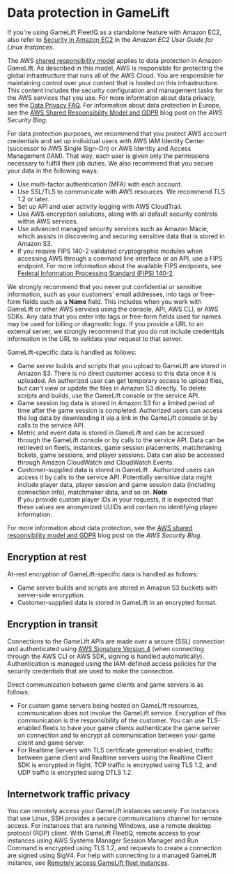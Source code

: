 # Data protection in GameLift<a name="data-protection"></a>

If you're using GameLift FleetIQ as a standalone feature with Amazon EC2, also refer to [Security in Amazon EC2](https://docs.aws.amazon.com/AWSEC2/latest/UserGuide/ec2-security.html) in the *Amazon EC2 User Guide for Linux Instances*\.

The AWS [shared responsibility model](http://aws.amazon.com/compliance/shared-responsibility-model/) applies to data protection in Amazon GameLift\. As described in this model, AWS is responsible for protecting the global infrastructure that runs all of the AWS Cloud\. You are responsible for maintaining control over your content that is hosted on this infrastructure\. This content includes the security configuration and management tasks for the AWS services that you use\. For more information about data privacy, see the [Data Privacy FAQ](http://aws.amazon.com/compliance/data-privacy-faq)\. For information about data protection in Europe, see the [AWS Shared Responsibility Model and GDPR](http://aws.amazon.com/blogs/security/the-aws-shared-responsibility-model-and-gdpr/) blog post on the *AWS Security Blog*\.

For data protection purposes, we recommend that you protect AWS account credentials and set up individual users with AWS IAM Identity Center \(successor to AWS Single Sign\-On\) or AWS Identity and Access Management \(IAM\)\. That way, each user is given only the permissions necessary to fulfill their job duties\. We also recommend that you secure your data in the following ways:
+ Use multi\-factor authentication \(MFA\) with each account\.
+ Use SSL/TLS to communicate with AWS resources\. We recommend TLS 1\.2 or later\.
+ Set up API and user activity logging with AWS CloudTrail\.
+ Use AWS encryption solutions, along with all default security controls within AWS services\.
+ Use advanced managed security services such as Amazon Macie, which assists in discovering and securing sensitive data that is stored in Amazon S3\.
+ If you require FIPS 140\-2 validated cryptographic modules when accessing AWS through a command line interface or an API, use a FIPS endpoint\. For more information about the available FIPS endpoints, see [Federal Information Processing Standard \(FIPS\) 140\-2](http://aws.amazon.com/compliance/fips/)\.

We strongly recommend that you never put confidential or sensitive information, such as your customers' email addresses, into tags or free\-form fields such as a **Name** field\. This includes when you work with GameLift or other AWS services using the console, API, AWS CLI, or AWS SDKs\. Any data that you enter into tags or free\-form fields used for names may be used for billing or diagnostic logs\. If you provide a URL to an external server, we strongly recommend that you do not include credentials information in the URL to validate your request to that server\.

GameLift\-specific data is handled as follows:
+ Game server builds and scripts that you upload to GameLift are stored in Amazon S3\. There is no direct customer access to this data once it is uploaded\. An authorized user can get temporary access to upload files, but can't view or update the files in Amazon S3 directly\. To delete scripts and builds, use the GameLift console or the service API\.
+ Game session log data is stored in Amazon S3 for a limited period of time after the game session is completed\. Authorized users can access the log data by downloading it via a link in the GameLift console or by calls to the service API\. 
+ Metric and event data is stored in GameLift and can be accessed through the GameLift console or by calls to the service API\. Data can be retrieved on fleets, instances, game session placements, matchmaking tickets, game sessions, and player sessions\. Data can also be accessed through Amazon CloudWatch and CloudWatch Events\.
+ Customer\-supplied data is stored in GameLift \. Authorized users can access it by calls to the service API\. Potentially sensitive data might include player data, player session and game session data \(including connection info\), matchmaker data, and so on\. 
**Note**  
If you provide custom player IDs in your requests, it is expected that these values are anonymized UUIDs and contain no identifying player information\.

For more information about data protection, see the [AWS shared responsibility model and GDPR](http://aws.amazon.com/blogs/security/the-aws-shared-responsibility-model-and-gdpr/) blog post on the *AWS Security Blog*\.

## Encryption at rest<a name="encryption-at-rest"></a>

At\-rest encryption of GameLift\-specific data is handled as follows:
+ Game server builds and scripts are stored in Amazon S3 buckets with server\-side encryption\.
+ Customer\-supplied data is stored in GameLift in an encrypted format\.

## Encryption in transit<a name="encryption-in-transit"></a>

Connections to the GameLift APIs are made over a secure \(SSL\) connection and authenticated using [AWS Signature Version 4](https://docs.aws.amazon.com/general/latest/gr/signature-version-4.html) \(when connecting through the AWS CLI or AWS SDK, signing is handled automatically\)\. Authentication is managed using the IAM\-defined access policies for the security credentials that are used to make the connection\.

Direct communication between game clients and game servers is as follows: 
+ For custom game servers being hosted on GameLift resources, communication does not involve the GameLift service\. Encryption of this communication is the responsibility of the customer\. You can use TLS\-enabled fleets to have your game clients authenticate the game server on connection and to encrypt all communication between your game client and game server\.
+ For Realtime Servers with TLS certificate generation enabled, traffic between game client and Realtime servers using the Realtime Client SDK is encrypted in flight\. TCP traffic is encrypted using TLS 1\.2, and UDP traffic is encrypted using DTLS 1\.2\.

## Internetwork traffic privacy<a name="inter-network-traffic-privacy"></a>

You can remotely access your GameLift instances securely\. For instances that use Linux, SSH provides a secure communications channel for remote access\. For instances that are running Windows, use a remote desktop protocol \(RDP\) client\. With GameLift FleetIQ, remote access to your instances using AWS Systems Manager Session Manager and Run Command is encrypted using TLS 1\.2, and requests to create a connection are signed using SigV4\. For help with connecting to a managed GameLift instance, see [Remotely access GameLift fleet instances](fleets-remote-access.md)\.